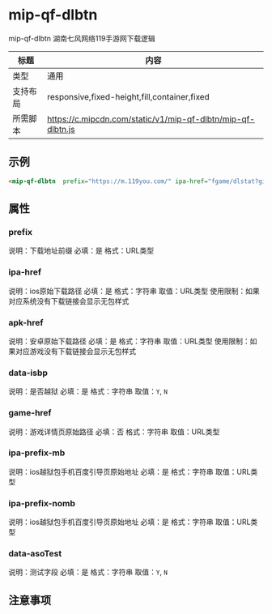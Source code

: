 # mip-qf-dlbtn

mip-qf-dlbtn 湖南七风网络119手游网下载逻辑

标题|内容
----|----
类型|通用
支持布局|responsive,fixed-height,fill,container,fixed
所需脚本|https://c.mipcdn.com/static/v1/mip-qf-dlbtn/mip-qf-dlbtn.js

## 示例

```html
<mip-qf-dlbtn  prefix="https://m.119you.com/" ipa-href="fgame/dlstat?gid=160294&type=ipa&cp=112&jailbreak=N&source=m_rank_indextop3" apk-href="fgame/dlstat?gid=163183&type=apk&cp=7&jailbreak=N&source=m_rank_indextop3" data-isbp="N" game-href="api/aaa/redirect?advid=1033" ipa-prefix-mb="guide/mbInstruction.shtml?link=/" ipa-prefix-nomb="guide/usInstruction.shtml?link=/" data-asoTest="N">下载</mip-qf-dlbtn>
```
## 属性

### prefix

说明：下载地址前缀
必填：是
格式：URL类型

### ipa-href

说明：ios原始下载路径
必填：是
格式：字符串
取值：URL类型
使用限制：如果对应系统没有下载链接会显示无包样式

### apk-href
说明：安卓原始下载路径
必填：是
格式：字符串
取值：URL类型
使用限制：如果对应游戏没有下载链接会显示无包样式

### data-isbp

说明：是否越狱
必填：是
格式：字符串
取值：`Y`, `N`

### game-href

说明：游戏详情页原始路径
必填：否
格式：字符串
取值：URL类型

### ipa-prefix-mb

说明：ios越狱包手机百度引导页原始地址
必填：是
格式：字符串
取值：URL类型

### ipa-prefix-nomb

说明：ios越狱包手机百度引导页原始地址
必填：是
格式：字符串
取值：URL类型

### data-asoTest

说明：测试字段
必填：是
格式：字符串
取值：`Y`, `N`

## 注意事项
